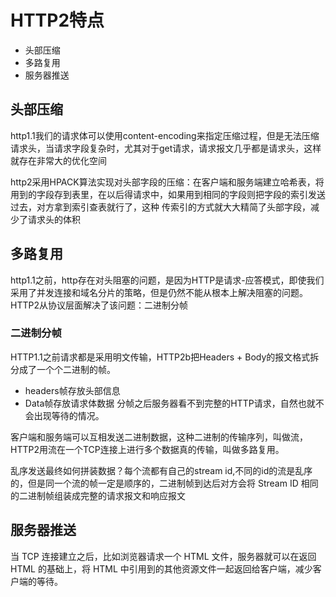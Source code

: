 # HTTP2特点
+ 头部压缩
+ 多路复用
+ 服务器推送
## 头部压缩
http1.1我们的请求体可以使用content-encoding来指定压缩过程，但是无法压缩请求头，当请求字段复杂时，尤其对于get请求，请求报文几乎都是请求头，这样就存在非常大的优化空间

http2采用HPACK算法实现对头部字段的压缩：在客户端和服务端建立哈希表，将用到的字段存到表里，在以后得请求中，如果用到相同的字段则把字段的索引发送过去，对方拿到索引查表就行了，这种
传索引的方式就大大精简了头部字段，减少了请求头的体积
## 多路复用
http1.1之前，http存在对头阻塞的问题，是因为HTTP是请求-应答模式，即使我们采用了并发连接和域名分片的策略，但是仍然不能从根本上解决阻塞的问题。HTTP2从协议层面解决了该问题：二进制分帧
### 二进制分帧
HTTP1.1之前请求都是采用明文传输，HTTP2b把Headers + Body的报文格式拆分成了一个个二进制的帧。
+ headers帧存放头部信息
+ Data帧存放请求体数据
分帧之后服务器看不到完整的HTTP请求，自然也就不会出现等待的情况。

客户端和服务端可以互相发送二进制数据，这种二进制的传输序列，叫做流，HTTP2用流在一个TCP连接上进行多个数据真的传输，叫做多路复用。

乱序发送最终如何拼装数据？每个流都有自己的stream id,不同的id的流是乱序的，但是同一个流的帧一定是顺序的，二进制帧到达后对方会将 Stream ID 相同的二进制帧组装成完整的请求报文和响应报文
## 服务器推送
当 TCP 连接建立之后，比如浏览器请求一个 HTML 文件，服务器就可以在返回 HTML 的基础上，将 HTML 中引用到的其他资源文件一起返回给客户端，减少客户端的等待。
